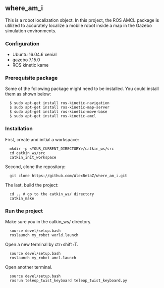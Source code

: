 ## where_am_i ##
  This is a robot localization object. In this project, the ROS AMCL package is utilized to accurately localize a mobile robot inside a map in the Gazebo simulation environments.
### Configuration ###
- Ubuntu 16.04.6 xenial
- gazebo 7.15.0
- ROS kinetic kame
### Prerequisite package ###
  Some of the following package might need to be installed. You could install them as shown below:
```
  $ sudo apt-get install ros-kinetic-navigation
  $ sudo apt-get install ros-kinetic-map-server
  $ sudo apt-get install ros-kinetic-move-base
  $ sudo apt-get install ros-kinetic-amcl
```
### Installation ###
   First, create and initial a workspace:
```
  mkdir -p <YOUR_CURRENT_DIRECTORY>/catkin_ws/src
  cd catkin_ws/src
  catkin_init_workspace
```
  Second, clone the repository:
```
  git clone https://github.com/AlexBetaZ/where_am_i.git
```
  The last, build the project:
```
  cd .. # go to the catkin_ws/ directory
  catkin_make
```
### Run the project ###
  Make sure you in the catkin_ws/ directory.
```
  source devel/setup.bash
  roslaunch my_robot world.launch
```
  Open a new terminal by ctr+shift+T.
```
  source devel/setup.bash
  roslaunch my_robot amcl.launch
```
  Open another terminal.
```
  source devel/setup.bash
  rosrun teleop_twist_keyboard teleop_twist_keyboard.py
```

